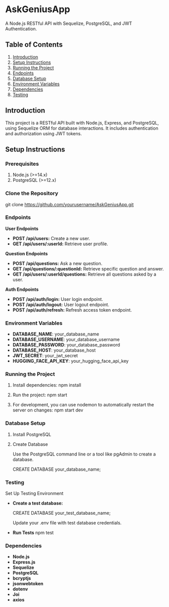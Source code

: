 # AskGeniusApp

A Node.js RESTful API with Sequelize, PostgreSQL, and JWT Authentication.

## Table of Contents
1. [Introduction](#introduction)
2. [Setup Instructions](#setup-instructions)
3. [Running the Project](#running-the-project)
4. [Endpoints](#endpoints)
5. [Database Setup](#database-setup)
6. [Environment Variables](#environment-variables)
7. [Dependencies](#dependencies)
8. [Testing](#testing)



## Introduction

This project is a RESTful API built with Node.js, Express, and PostgreSQL, using Sequelize ORM for database interactions. It includes authentication and authorization using JWT tokens.

## Setup Instructions

### Prerequisites
1. Node.js (>=14.x)
2. PostgreSQL (>=12.x)

### Clone the Repository

git clone https://github.com/yourusername/AskGeniusApp.git


### Endpoints

**User Endpoints**
- **POST /api/users:** Create a new user.
- **GET /api/users/:userId:** Retrieve user profile.

**Question Endpoints**
- **POST /api/questions:** Ask a new question.
- **GET /api/questions/:questionId:** Retrieve specific question and answer.
- **GET /api/users/:userId/questions:** Retrieve all questions asked by a user.

**Auth Endpoints**
- **POST /api/auth/login:** User login endpoint.
- **POST /api/auth/logout:** User logout endpoint.
- **POST /api/auth/refresh:** Refresh access token endpoint.



### Environment Variables

- **DATABASE_NAME**: your_database_name
- **DATABASE_USERNAME**: your_database_username
- **DATABASE_PASSWORD**: your_database_password
- **DATABASE_HOST**: your_database_host
- **JWT_SECRET**: your_jwt_secret
- **HUGGING_FACE_API_KEY**: your_hugging_face_api_key


### Running the Project

1. Install dependencies:
   npm install

2. Run the project:
   npm start

3. For development, you can use nodemon to automatically restart the server on changes:
   npm start dev



### Database Setup
1. Install PostgreSQL

2. Create Database

   Use the PostgreSQL command line or a tool like pgAdmin to create a database.

   CREATE DATABASE your_database_name;

### Testing

   Set Up Testing Environment
- **Create a test database:**

   CREATE DATABASE your_test_database_name;

   Update your .env file with test database credentials.

- **Run Tests**
   npm test

### Dependencies

- **Node.js**
- **Express.js**
- **Sequelize**
- **PostgreSQL**
- **bcryptjs**
- **jsonwebtoken**
- **dotenv**
- **Joi**
- **axios**






